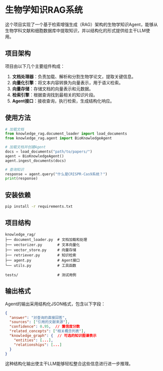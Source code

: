 # 生物学知识RAG系统

这个项目实现了一个基于检索增强生成（RAG）架构的生物学知识Agent，能够从生物学科文献和细胞数据库中提取知识，并以结构化的形式提供给主干LLM使用。

## 项目架构

项目由以下几个主要组件构成：

1. **文档处理器**：负责加载、解析和分割生物学论文，提取关键信息。
2. **向量化引擎**：将文本内容转换为向量表示，用于语义检索。
3. **向量存储**：存储文档的向量表示和元数据。
4. **检索引擎**：根据查询找到最相关的知识片段。
5. **Agent接口**：接收查询，执行检索，生成结构化响应。

## 使用方法

```python
# 加载文档
from knowledge_rag.document_loader import load_documents
from knowledge_rag.agent import BioKnowledgeAgent

# 加载文档并创建Agent
docs = load_documents("path/to/papers/")
agent = BioKnowledgeAgent()
agent.ingest_documents(docs)

# 查询知识
response = agent.query("什么是CRISPR-Cas9系统？")
print(response)
```

## 安装依赖

```bash
pip install -r requirements.txt
```

## 项目结构

```
knowledge_rag/
├── document_loader.py  # 文档加载和处理
├── vectorizer.py       # 文本向量化
├── vector_store.py     # 向量存储
├── retriever.py        # 知识检索
├── agent.py            # Agent接口
└── utils.py            # 工具函数

tests/                  # 测试用例
```

## 输出格式

Agent的输出采用结构化JSON格式，包含以下字段：

```json
{
  "answer": "对查询的直接回答",
  "sources": ["引用的文献来源"],
  "confidence": 0.95,  // 置信度分数
  "related_concepts": ["相关概念列表"],
  "knowledge_graph": {  // 可选的知识图谱表示
    "entities": [...],
    "relationships": [...]
  }
}
```

这种结构化输出使主干LLM能够轻松整合这些信息进行进一步推理。